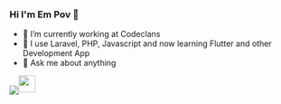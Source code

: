 ### Hi I'm Em  Pov 👋

- 🔭 I’m currently working at Codeclans
- 🌱 I use Laravel, PHP, Javascript and now learning Flutter and other Development App 
- 💬 Ask me about anything

<img align="center" src="https://github-readme-stats.vercel.app/api/top-langs/?username=empovdev&theme=tokyonight" /><img width="30" src="https://media.giphy.com/media/Q7SKqn3G97xpmfSOvG/giphy.gif" >

